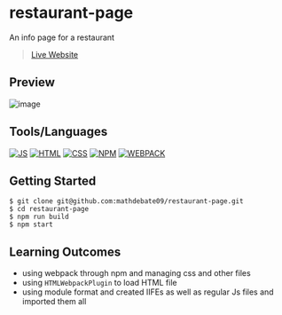 # restaurant-page
An info page for a restaurant
>[Live Website](https://mathdebate09.github.io/restaurant-page/)

## Preview
![image](https://github.com/mathdebate09/restaurant-page/assets/140599484/6f9a46d0-46db-4b30-aac9-fdcc3d86e2b6)

## Tools/Languages
[![JS](https://img.shields.io/badge/-JAVASCRIPT-000?style=for-the-badge&logo=javascript&logoColor=F0DB4F)](#) [![HTML](https://img.shields.io/badge/-HTML-000?style=for-the-badge&logo=html5)](#) [![CSS](https://img.shields.io/badge/-CSS-000?style=for-the-badge&logo=css3&logoColor=1572B6)](#)
[![NPM](https://img.shields.io/badge/-npm-000?style=for-the-badge&logo=npm)](#) [![WEBPACK](https://img.shields.io/badge/-WEBPACK-000?style=for-the-badge&logo=WEBPACK)](#) 

## Getting Started
```
$ git clone git@github.com:mathdebate09/restaurant-page.git
$ cd restaurant-page
$ npm run build
$ npm start
```

## Learning Outcomes
- using webpack through npm and managing css and other files
- using `HTMLWebpackPlugin` to load HTML file
- using module format and created IIFEs as well as regular Js files and imported them all
